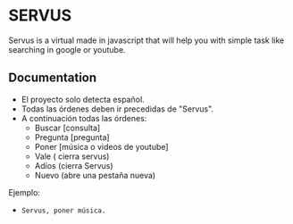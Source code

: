 # SERVUS 
Servus is a virtual made in javascript that will help you with simple task like searching in google or youtube.

## Documentation

- El proyecto solo detecta español.
- Todas las órdenes deben ir precedidas de "Servus".
- A continuación todas las órdenes:
  * Buscar [consulta]
  * Pregunta [pregunta]
  * Poner [música o videos de youtube]
  * Vale ( cierra servus)
  * Adíos (cierra Servus)
  * Nuevo (abre una pestaña nueva)
 
Ejemplo:
- `Servus, poner música.`
